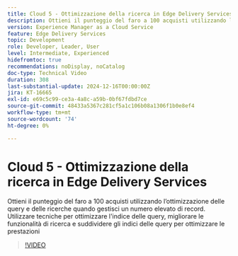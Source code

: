 ```yaml
---
title: Cloud 5 - Ottimizzazione della ricerca in Edge Delivery Services
description: Ottieni il punteggio del faro a 100 acquisti utilizzando l’ottimizzazione delle query e delle ricerche quando gestisci un numero elevato di record.
version: Experience Manager as a Cloud Service
feature: Edge Delivery Services
topic: Development
role: Developer, Leader, User
level: Intermediate, Experienced
hidefromtoc: true
recommendations: noDisplay, noCatalog
doc-type: Technical Video
duration: 308
last-substantial-update: 2024-12-16T00:00:00Z
jira: KT-16665
exl-id: e69c5c99-ce3a-4a8c-a59b-0bf67fdbd7ce
source-git-commit: 48433a5367c281cf5a1c106b08a1306f1b0e8ef4
workflow-type: tm+mt
source-wordcount: '74'
ht-degree: 0%

---
```


# Cloud 5 - Ottimizzazione della ricerca in Edge Delivery Services

Ottieni il punteggio del faro a 100 acquisti utilizzando l’ottimizzazione delle query e delle ricerche quando gestisci un numero elevato di record. Utilizzare tecniche per ottimizzare l&#39;indice delle query, migliorare le funzionalità di ricerca e suddividere gli indici delle query per ottimizzare le prestazioni

>[!VIDEO](https://video.tv.adobe.com/v/3440976/?learn=on&enablevpops)
